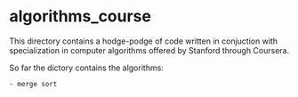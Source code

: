 # algorithms_course

This directory contains a hodge-podge of code written in conjuction with specialization in computer algorithms offered by Stanford through Coursera.

So far the dictory contains the algorithms:

    - merge sort 

